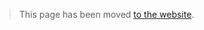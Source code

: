 > This page has been moved [to the website](https://aiterusawato.github.io/guides/acnh/flowers.html).
